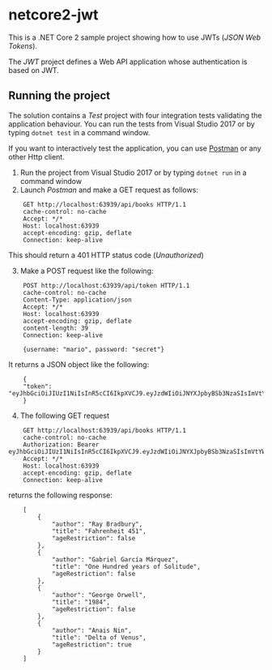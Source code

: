 # netcore2-jwt
This is a .NET Core 2 sample project showing how to use JWTs (_JSON Web Tokens_).

The *JWT* project defines a Web API application whose authentication is based on JWT.


## Running the project ##


The solution contains a _Test_ project with four integration tests validating the application behaviour.
You can run the tests from Visual Studio 2017 or by typing `dotnet test` in a command window.

If you want to interactively test the application, you can use [Postman](https://www.getpostman.com/) or any other Http client.

1. Run the project from Visual Studio 2017 or by typing `dotnet run` in a command window
2. Launch _Postman_ and make a GET request as follows:

```
    GET http://localhost:63939/api/books HTTP/1.1
    cache-control: no-cache
    Accept: */*
    Host: localhost:63939
    accept-encoding: gzip, deflate
    Connection: keep-alive
```

This should return a 401 HTTP status code (_Unauthorized_)

3. Make a POST request like the following:

```
    POST http://localhost:63939/api/token HTTP/1.1
    cache-control: no-cache
    Content-Type: application/json
    Accept: */*
    Host: localhost:63939
    accept-encoding: gzip, deflate
    content-length: 39
    Connection: keep-alive
    
    {username: "mario", password: "secret"}
```

It returns a JSON object like the following:

```
    {
    "token": "eyJhbGciOiJIUzI1NiIsInR5cCI6IkpXVCJ9.eyJzdWIiOiJNYXJpbyBSb3NzaSIsImVtYWlsIjoibWFyaW8ucm9zc2lAZG9tYWluLmNvbSIsImp0aSI6IjVkNTRkMzIwLWQ3N2EtNDFhMy1iZTcwLTc2M2UyMGRmMjE3MyIsImV4cCI6MTUxMTE3NzQwMywiaXNzIjoiaHR0cDovL2xvY2FsaG9zdDo2MzkzOS8iLCJhdWQiOiJodHRwOi8vbG9jYWxob3N0OjYzOTM5LyJ9.g0yooTf3DJO43yL8bT4VE_VIdc5WHFhCVb3u9Jg7VTk"
    }
```

4. The following GET request

```
    GET http://localhost:63939/api/books HTTP/1.1
    cache-control: no-cache
    Authorization: Bearer eyJhbGciOiJIUzI1NiIsInR5cCI6IkpXVCJ9.eyJzdWIiOiJNYXJpbyBSb3NzaSIsImVtYWlsIjoibWFyaW8ucm9zc2lAZG9tYWluLmNvbSIsImp0aSI6IjVkNTRkMzIwLWQ3N2EtNDFhMy1iZTcwLTc2M2UyMGRmMjE3MyIsImV4cCI6MTUxMTE3NzQwMywiaXNzIjoiaHR0cDovL2xvY2FsaG9zdDo2MzkzOS8iLCJhdWQiOiJodHRwOi8vbG9jYWxob3N0OjYzOTM5LyJ9.g0yooTf3DJO43yL8bT4VE_VIdc5WHFhCVb3u9Jg7VTk
    Accept: */*
    Host: localhost:63939
    accept-encoding: gzip, deflate
    Connection: keep-alive
```

returns the following response:

```
	[
	    {
	        "author": "Ray Bradbury",
	        "title": "Fahrenheit 451",
			"ageRestriction": false
	    },
	    {
	        "author": "Gabriel García Márquez",
	        "title": "One Hundred years of Solitude",
			"ageRestriction": false
	    },
	    {
	        "author": "George Orwell",
	        "title": "1984",
			"ageRestriction": false
	    },
	    {
	        "author": "Anais Nin",
	        "title": "Delta of Venus",
			"ageRestriction": true
	    }
	]
```

